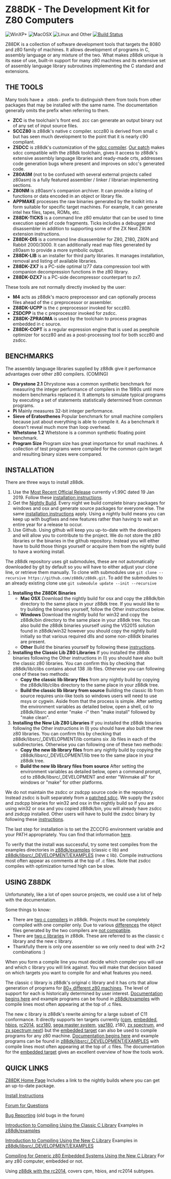 # Z88DK - The Development Kit for Z80 Computers

![WinXP+](doc/images/windows.png) ![MacOSX](doc/images/mac.png) ![Linux and Other](doc/images/linux.png) [![Build Status](https://travis-ci.org/z88dk/z88dk.svg?branch=master)](https://travis-ci.org/z88dk/z88dk)

Z88DK is a collection of software development tools that targets the 8080 and z80 family of machines.  It allows development of programs in C, assembly language or any mixture of the two.  What makes z88dk unique is its ease of use, built-in support for many z80 machines and its extensive set of assembly language library subroutines implementing the C standard and extensions.

## THE TOOLS

Many tools have a ` z88dk-` prefix to distinguish them from tools from other packages that may be installed with the same name. The documentation
generally omits the prefix when referring to them.

* **ZCC** is the toolchain's front end.  zcc can generate an output binary out of any set of input source files.
* **SCCZ80** is z88dk's native c compiler.   sccz80 is derived from small c but has seen much development to the point that it is nearly c90 compliant.
* **ZSDCC** is z88dk's customization of the [sdcc compiler](https://sourceforge.net/projects/sdcc/).  [Our patch](https://github.com/z88dk/z88dk/tree/master/src/zsdcc) makes sdcc compatible with the z88dk toolchain, gives it access to z88dk's extensive assembly language libraries and ready-made crts, addresses code generation bugs where present and improves on sdcc's generated code.
* **Z80ASM** (not to be confused with several external projects called z80asm) is a fully featured assembler / linker / librarian implementing sections.
* **Z80NM** is z80asm's companion archiver.  It can provide a listing of functions or data encoded in an object or library file.
* **APPMAKE** processes the raw binaries generated by the toolkit into a form suitable for specific target machines.  For example, it can generate intel hex files, tapes, ROMs, etc.
* **Z88DK-TICKS** is a command line z80 emulator that can be used to time execution speed of code fragments. Ticks includes a debugger and disassembler in addition to supporting some of the ZX Next Z80N extension instructions.
* **Z88DK-DIS** is a command line disassembler for Z80, Z180, Z80N and Rabbit 2000/3000. It can additionally read map files generated by z80asm to provide a more symbolic output.
* **Z88DK-LIB** is an installer for third party libraries.  It manages installation, removal and listing of available libraries.
* **Z88DK-ZX7** is a PC-side optimal lz77 data compression tool with companion decompression functions in the z80 library.
* **Z88DK-DZX7** is a PC-side decompressor counterpart to zx7.

These tools are not normally directly invoked by the user:

* **M4** acts as z88dk's macro preprocessor and can optionally process files ahead of the c preprocessor or assembler.
* **Z88DK-UCPP** is the c preprocessor invoked for sccz80.
* **ZSDCPP** is the c preprocessor invoked for zsdcc.
* **Z88DK-ZPRAGMA** is used by the toolchain to process pragmas embedded in c source.
* **Z88DK-COPT** is a regular expression engine that is used as peephole optimizer for sccz80 and as a post-processing tool for both sccz80 and zsdcc.

## BENCHMARKS

The assembly language libraries supplied by z88dk give it performance advantages over other z80 compilers.
(COMING)

* **Dhrystone 2.1**  Dhrystone was a common synthetic benchmark for measuring the integer performance of compilers in the 1980s until more modern benchmarks replaced it.  It attempts to simulate typical programs by executing a set of statements statistically determined from common programs.
* **Pi**  Mainly measures 32-bit integer performance.
* **Sieve of Eratosthenes**  Popular benchmark for small machine compilers because just about everything is able to compile it.  As a benchmark it doesn't reveal much more than loop overhead.
* **Whetstone 1.2**  Whetstone is a common synthetic floating point benchmark.
* **Program Size**  Program size has great importance for small machines.  A collection of test programs were compiled for the common cp/m target and resulting binary sizes were compared.

## INSTALLATION

There are three ways to install z88dk.

1. Use the [Most Recent Official Release](https://github.com/z88dk/z88dk/tree/github/Readme#most-recent-official-release) currently v1.99C dated 19 Jan 2019.  Follow these [installation instructions](https://github.com/z88dk/z88dk/wiki/installation).
2. Get the [Nightly Build](http://nightly.z88dk.org/).  Every night we build complete binary packages for windows and osx and generate source packages for everyone else.  The same [installation instructions](https://github.com/z88dk/z88dk/wiki/installation) apply.  Using a nightly build means you can keep up with bugfixes and new features rather than having to wait an entire year for a release to occur.
3. Use Github.  Using github will keep you up-to-date with the developers and will allow you to contribute to the project.  We do not store the z80 libraries or the binaries in the github repository.  Instead you will either have to build those things yourself or acquire them from the nightly build to have a working install.

The z88dk repository uses git submodules, these are not automatically downloaded by git by default so you will have to either adjust your clone line, or retrieve them manually. To clone with submodules use `git clone --recursive https://github.com/z88dk/z88dk.git`. To add the submodules to an already existing clone use `git submodule update --init --recursive`


1. **Installing the Z88DK Binaries**
	  * **Mac OSX** Download the nightly build for osx and copy the z88dk/bin directory to the same place in your z88dk tree.  If you would like to try building the binaries yourself, follow the Other instructions below.
	  * **Windows** Download the nightly build for win32 and copy the z88dk/bin directory to the same place in your z88dk tree.  You can also build the z88dk binaries yourself using the VS2015 solution found in z88dk/win32 however you should copy the nightly build initially so that various required dlls and some non-z88dk binaries are present.
	  * **Other** Build the binaries yourself by following these [instructions](https://www.z88dk.org/wiki/doku.php?id=temp:front#linux_unix).
2. **Installing the Classic Lib Z80 Libraries**  If you installed the z88dk binaries following the Other instructions in (I) you should have also built the classic z80 libraries.  You can confirm this by checking that z88dk/lib/clibs contains about 138 .lib files.  Otherwise you can following one of these two methods:
	  * **Copy the classic lib library files** from any nightly build by copying the z88dk/lib/clibs directory to the same place in your z88dk tree.
	  * **Build the classic lib library from source**  Building the classic lib from source requires unix-like tools so windows users will need to use msys or cygwin.  Aside from that the process is simple.  After setting the environment variables as detailed below, open a shell, cd to z88dk/libsrc and enter "make -i" then "make install" followed by "make clean".
3. **Installing the New Lib Z80 Libraries**  If you installed the z88dk binaries following the Other instructions in (I) you should have also built the new z80 libraries.  You can confirm this by checking that z88dk/libsrc/_DEVELOPMENT/lib contains six .lib files in each of the subdirectories.  Otherwise you can following one of these two methods:
	  * **Copy the new lib library files** from any nightly build by copying the z88dk/libsrc/_DEVELOPMENT/lib tree to the same place in your z88dk tree.
	  * **Build the new lib library files from source**  After setting the environment variables as detailed below, open a command prompt, cd to z88dk/libsrc/_DEVELOPMENT and enter "Winmake all" for windows or "make" for other platforms.

We do not maintain the zsdcc or zsdcpp source code in the repository.  Instead zsdcc is built separately from a [patched sdcc](https://github.com/z88dk/z88dk/tree/master/src/zsdcc).  We supply the zsdcc and zsdcpp binaries for win32 and osx in the nightly build so if you are using win32 or osx and you copied z88dk/bin, you will already have zsdcc and zsdcpp installed.  Other users will have to build the zsdcc binary by following these [instructions](https://www.z88dk.org/wiki/doku.php?id=temp:front#sdcc1).

The last step for installation is to set the ZCCCFG environment variable and your PATH appropriately.  You can find that information [here](https://github.com/z88dk/z88dk/wiki/installation).

To verify that the install was successful, try some test compiles from the examples directories in [z88dk/examples](https://github.com/z88dk/z88dk/tree/master/examples) (classic c lib) and [z88dk/libsrc/_DEVELOPMENT/EXAMPLES](https://github.com/z88dk/z88dk/tree/master/libsrc/_DEVELOPMENT/EXAMPLES) (new c lib).  Compile instructions most often appear as comments at the top of .c files.  Note that zsdcc compiles with optimization turned high can be slow.

## USING Z88DK

Unfortunately, like a lot of open source projects, we could use a lot of help with the documentation.

Some things to know:

* There are [two c compilers](https://www.z88dk.org/wiki/doku.php?id=temp:front#z88dk_supports_two_c_compilers) in z88dk.  Projects must be completely compiled with one compiler only.  Due to various [differences](https://www.z88dk.org/wiki/doku.php?id=temp:front#limitations) the object files generated by the two compilers are [not compatible](https://github.com/z88dk/z88dk/issues/15).
* There are [two c libraries](https://www.z88dk.org/wiki/doku.php?id=temp:front#z88dk_contains_two_independent_c_libraries) in z88dk.  These are referred to as the classic c library and the new c library.
* Thankfully there is only one assembler so we only need to deal with 2*2 combinations :)

When you form a compile line you must decide which compiler you will use and which c library you will link against.  You will make that decision based on which targets you want to compile for and what features you need.

The classic c library is z88dk's original c library and it has crts that allow generation of programs for [80+ different z80 machines](https://github.com/z88dk/z88dk/wiki/Platform).  The level of support for each is historically determined by user interest.  [Documentation begins here](https://github.com/z88dk/z88dk/wiki) and example programs can be found in [z88dk/examples](https://github.com/z88dk/z88dk/tree/master/examples) with compile lines most often appearing at the top of .c files.

The new c library is z88dk's rewrite aiming for a large subset of C11 conformance.  It directly supports ten targets currently ([cpm](https://github.com/z88dk/z88dk/wiki/Platform---CPM), [embedded](https://www.z88dk.org/wiki/doku.php?id=libnew:target_embedded), [hbios](https://github.com/wwarthen/RomWBW/blob/master/Doc/RomWBW%20Architecture.pdf), [rc2014](https://rc2014.co.uk/), [scz180](https://smallcomputercentral.wordpress.com/sc130-z180-motherboard/), [sega master system](https://en.wikipedia.org/wiki/Master_System), [yaz180](https://github.com/feilipu/yaz180), z180, [zx spectrum](https://en.wikipedia.org/wiki/ZX_Spectrum), and [zx spectrum next](https://www.specnext.com/)) but the [embedded target](https://www.z88dk.org/wiki/doku.php?id=libnew:target_embedded) can also be used to compile programs for any z80 machine.  [Documentation begins here](https://www.z88dk.org/wiki/doku.php?id=temp:front) and example programs can be found in [z88dk/libsrc/_DEVELOPMENT/EXAMPLES](https://github.com/z88dk/z88dk/tree/master/libsrc/_DEVELOPMENT/EXAMPLES) with compile lines most often appearing at the top of .c files.  The documentation for the [embedded target](https://www.z88dk.org/wiki/doku.php?id=libnew:target_embedded) gives an excellent overview of how the tools work.

## QUICK LINKS

[Z88DK Home Page](https://www.z88dk.org/forum/)
Includes a link to the nightly builds where you can get an up-to-date package.

[Install Instructions](https://github.com/z88dk/z88dk/wiki/installation)

[Forum for Questions](https://www.z88dk.org/forum/forums.php)

[Bug Reporting](https://github.com/z88dk/z88dk/issues)
(old bugs in the forum)

[Introduction to Compiling Using the Classic C Library](https://github.com/z88dk/z88dk/wiki)
Examples in [z88dk/examples](https://github.com/z88dk/z88dk/tree/master/examples)

[Introduction to Compiling Using the New C Library](https://www.z88dk.org/wiki/doku.php?id=temp:front)
Examples in [z88dk/libsrc/_DEVELOPMENT/EXAMPLES](https://github.com/z88dk/z88dk/tree/master/libsrc/_DEVELOPMENT/EXAMPLES)

[Compiling for Generic z80 Embedded Systems Using the New C Library](https://www.z88dk.org/wiki/doku.php?id=libnew:target_embedded)
For any z80 computer, embedded or not.

Using [z88dk with the rc2014](https://github.com/RC2014Z80/RC2014/wiki/Using-Z88DK), covers cpm, hbios, and rc2014 subtypes.

